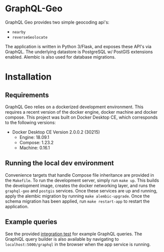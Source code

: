 # GraphQL-Geo

GraphQL Geo provides two simple geocoding api's:

   - `nearby`
   - `reverseGeolocate`

The application is written in Python 3/Flask, and exposes these API's via GraphQL. The underlying datastore is PostgreSQL
w/ PostGIS extensions enabled. Alembic is also used for database migrations.

# Installation

## Requirements

GraphQL Geo relies on a dockerized development environment. This requires a recent version of the docker engine,
docker machine and docker compose. This project was built on Docker Desktop CE, which corresponds to the
following versions:
    
   - Docker Desktop CE Version 2.0.0.2 (30215)
        - Engine: 18.09.1
        - Compose: 1.23.2
        - Machine: 0.16.1

## Running the local dev environment

Convenience targets that handle Compose file inheritance are provided in the `Makefile`. To run the development
server, simply run `make up`. This builds the development image, creates the docker networking layer, and runs the
`graphql-geo` and `postgis` services. Once these services are up and running, apply the alembic migration by running
`make alembic-upgrade`. Once the schema migration has been applied, run `make restart-app` to restart the application.

## Example queries

See the provided [integration test](geo/api/test/integration.py) for example GraphQL queries. The GraphiQL query builder
is also available by navigating to `localhost:5000/graphql` in the browser when the app service is running.